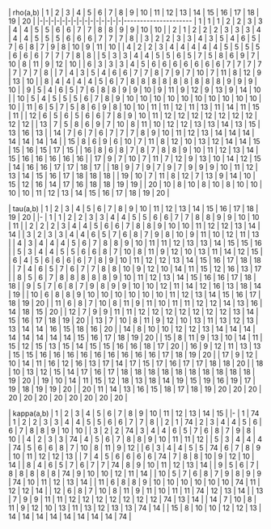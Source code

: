 | rho(a,b) |  1 | 2 |  3 | 4 |  5 | 6 |  7 |  8 |  9 | 10 | 11 | 12 | 13 | 14 | 15 | 16 | 17 | 18 | 19 | 20 |
|-|-|-|-|-|-|-|-|-|-|-|-|-|-|-|---------------------
| 1        |  1 | 1 |  2 | 2 |  3 | 3 |  4 |  4 |  5 |  5 |  6 |  6 |  7 |  7 |  8 |  8 |  9 |  9 | 10 | 10 |
| 2        |  1 | 2 |  2 | 2 |  3 | 3 |  3 |  4 |  4 |  4 |  5 |  5 |  5 |  6 |  6 |  6 |  7 |  7 |  7 |  8 |
| 3        |  2 | 2 |  3 | 3 |  4 | 3 |  5 |  4 |  6 |  5 |  7 |  6 |  8 |  7 |  9 |  8 | 10 |  9 | 11 | 10 |
| 4        |  2 | 2 |  3 | 4 |  4 | 4 |  4 |  4 |  5 |  5 |  5 |  5 |  6 |  6 |  6 |  7 |  7 |  7 |  8 |  8 |
| 5        |  3 | 3 |  4 | 4 |  5 | 5 |  6 |  5 |  7 |  5 |  8 |  6 |  9 |  7 | 10 |  8 | 11 |  9 | 12 | 10 |
| 6        |  3 | 3 |  3 | 4 |  5 | 6 |  6 |  6 |  6 |  6 |  6 |  6 |  7 |  7 |  7 |  7 |  7 |  7 |  7 |  8 |
| 7        |  4 | 3 |  5 | 4 |  6 | 6 |  7 |  7 |  8 |  7 |  9 |  7 | 10 |  7 | 11 |  8 | 12 |  9 | 13 | 10 |
| 8        |  4 | 4 |  4 | 4 |  5 | 6 |  7 |  8 |  8 |  8 |  8 |  8 |  8 |  8 |  8 |  8 |  9 |  9 |  9 | 10 |
| 9        |  5 | 4 |  6 | 5 |  7 | 6 |  8 |  8 |  9 |  9 | 10 |  9 | 11 |  9 | 12 |  9 | 13 |  9 | 14 | 10 |
| 10       |  5 | 4 |  5 | 5 |  5 | 6 |  7 |  8 |  9 | 10 | 10 | 10 | 10 | 10 | 10 | 10 | 10 | 10 | 10 | 10 |
| 11       |  6 | 5 |  7 | 5 |  8 | 6 |  9 |  8 | 10 | 10 | 11 | 11 | 12 | 11 | 13 | 11 | 14 | 11 | 15 | 11 |
| 12       |  6 | 5 |  6 | 5 |  6 | 6 |  7 |  8 |  9 | 10 | 11 | 12 | 12 | 12 | 12 | 12 | 12 | 12 | 12 | 12 |
| 13       |  7 | 5 |  8 | 6 |  9 | 7 | 10 |  8 | 11 | 10 | 12 | 12 | 13 | 13 | 14 | 13 | 15 | 13 | 16 | 13 |
| 14       |  7 | 6 |  7 | 6 |  7 | 7 |  7 |  8 |  9 | 10 | 11 | 12 | 13 | 14 | 14 | 14 | 14 | 14 | 14 | 14 |
| 15       |  8 | 6 |  9 | 6 | 10 | 7 | 11 |  8 | 12 | 10 | 13 | 12 | 14 | 14 | 15 | 15 | 16 | 15 | 17 | 15 |
| 16       |  8 | 6 |  8 | 7 |  8 | 7 |  8 |  8 |  9 | 10 | 11 | 12 | 13 | 14 | 15 | 16 | 16 | 16 | 16 | 16 |
| 17       |  9 | 7 | 10 | 7 | 11 | 7 | 12 |  9 | 13 | 10 | 14 | 12 | 15 | 14 | 16 | 16 | 17 | 17 | 18 | 17 |
| 18       |  9 | 7 |  9 | 7 |  9 | 7 |  9 |  9 |  9 | 10 | 11 | 12 | 13 | 14 | 15 | 16 | 17 | 18 | 18 | 18 |
| 19       | 10 | 7 | 11 | 8 | 12 | 7 | 13 |  9 | 14 | 10 | 15 | 12 | 16 | 14 | 17 | 16 | 18 | 18 | 19 | 19 |
| 20       | 10 | 8 | 10 | 8 | 10 | 8 | 10 | 10 | 10 | 10 | 11 | 12 | 13 | 14 | 15 | 16 | 17 | 18 | 19 | 20 |

| tau(a,b) |  1 |  2 |  3 |  4 |  5 |  6 |  7 |  8 |  9 | 10 | 11 | 12 | 13 | 14 | 15 | 16 | 17 | 18 | 19 | 20 |
|-
| 1        |  1 |  2 |  2 |  3 |  3 |  4 |  4 |  5 |  5 |  6 |  6 |  7 |  7 |  8 |  8 |  9 |  9 | 10 | 10 | 11 |
| 2        |  2 |  2 |  3 |  4 |  4 |  5 |  6 |  6 |  7 |  8 |  8 |  9 | 10 | 10 | 11 | 12 | 12 | 13 | 14 | 14 |
| 3        |  2 |  3 |  3 |  4 |  4 |  6 |  5 |  7 |  6 |  8 |  7 |  9 |  8 | 10 |  9 | 11 | 10 | 12 | 11 | 13 |
| 4        |  3 |  4 |  4 |  4 |  5 |  6 |  7 |  8 |  8 |  9 | 10 | 11 | 11 | 12 | 13 | 13 | 14 | 15 | 15 | 16 |
| 5        |  3 |  4 |  4 |  5 |  5 |  6 |  6 |  8 |  7 | 10 |  8 | 11 |  9 | 12 | 10 | 13 | 11 | 14 | 12 | 15 |
| 6        |  4 |  5 |  6 |  6 |  6 |  6 |  7 |  8 |  9 | 10 | 11 | 12 | 12 | 13 | 14 | 15 | 16 | 17 | 18 | 18 |
| 7        |  4 |  6 |  5 |  7 |  6 |  7 |  7 |  8 |  8 | 10 |  9 | 12 | 10 | 14 | 11 | 15 | 12 | 16 | 13 | 17 |
| 8        |  5 |  6 |  7 |  8 |  8 |  8 |  8 |  8 |  9 | 10 | 11 | 12 | 13 | 14 | 15 | 16 | 16 | 17 | 18 | 18 |
| 9        |  5 |  7 |  6 |  8 |  7 |  9 |  8 |  9 |  9 | 10 | 10 | 12 | 11 | 14 | 12 | 16 | 13 | 18 | 14 | 19 |
| 10       |  6 |  8 |  8 |  9 | 10 | 10 | 10 | 10 | 10 | 10 | 11 | 12 | 13 | 14 | 15 | 16 | 17 | 18 | 19 | 20 |
| 11       |  6 |  8 |  7 | 10 |  8 | 11 |  9 | 11 | 10 | 11 | 11 | 12 | 12 | 14 | 13 | 16 | 14 | 18 | 15 | 20 |
| 12       |  7 |  9 |  9 | 11 | 11 | 12 | 12 | 12 | 12 | 12 | 12 | 12 | 13 | 14 | 15 | 16 | 17 | 18 | 19 | 20 |
| 13       |  7 | 10 |  8 | 11 |  9 | 12 | 10 | 13 | 11 | 13 | 12 | 13 | 13 | 14 | 14 | 16 | 15 | 18 | 16 | 20 |
| 14       |  8 | 10 | 10 | 12 | 12 | 13 | 14 | 14 | 14 | 14 | 14 | 14 | 14 | 14 | 15 | 16 | 17 | 18 | 19 | 20 |
| 15       |  8 | 11 |  9 | 13 | 10 | 14 | 11 | 15 | 12 | 15 | 13 | 15 | 14 | 15 | 15 | 16 | 16 | 18 | 17 | 20 |
| 16       |  9 | 12 | 11 | 13 | 13 | 15 | 15 | 16 | 16 | 16 | 16 | 16 | 16 | 16 | 16 | 16 | 17 | 18 | 19 | 20 |
| 17       |  9 | 12 | 10 | 14 | 11 | 16 | 12 | 16 | 13 | 17 | 14 | 17 | 15 | 17 | 16 | 17 | 17 | 18 | 18 | 20 |
| 18       | 10 | 13 | 12 | 15 | 14 | 17 | 16 | 17 | 18 | 18 | 18 | 18 | 18 | 18 | 18 | 18 | 18 | 18 | 19 | 20 |
| 19       | 10 | 14 | 11 | 15 | 12 | 18 | 13 | 18 | 14 | 19 | 15 | 19 | 16 | 19 | 17 | 19 | 18 | 19 | 19 | 20 |
| 20       | 11 | 14 | 13 | 16 | 15 | 18 | 17 | 18 | 19 | 20 | 20 | 20 | 20 | 20 | 20 | 20 | 20 | 20 | 20 | 20 |

| kappa(a,b) |  1 |  2 |  3 |  4 |  5 |  6 |  7 |  8 |  9 | 10 | 11 | 12 | 13 | 14 | 15 |
|-
| 1          | 74 |  1 |  2 |  2 |  3 |  3 |  4 |  4 |  5 |  5 |  6 |  6 |  7 |  7 |  8 |
| 2          |  1 | 74 |  2 |  3 |  4 |  4 |  5 |  6 |  6 |  7 |  8 |  8 |  9 | 10 | 10 |
| 3          |  2 |  2 | 74 |  3 |  4 |  4 |  6 |  5 |  7 |  6 |  8 |  7 |  9 |  8 | 10 |
| 4          |  2 |  3 |  3 | 74 |  4 |  5 |  6 |  7 |  8 |  8 |  9 | 10 | 11 | 11 | 12 |
| 5          |  3 |  4 |  4 |  4 | 74 |  5 |  6 |  6 |  8 |  7 | 10 |  8 | 11 |  9 | 12 |
| 6          |  3 |  4 |  4 |  5 |  5 | 74 |  6 |  7 |  8 |  9 | 10 | 11 | 12 | 12 | 13 |
| 7          |  4 |  5 |  6 |  6 |  6 |  6 | 74 |  7 |  8 |  8 | 10 |  9 | 12 | 10 | 14 |
| 8          |  4 |  6 |  5 |  7 |  6 |  7 |  7 | 74 |  8 |  9 | 10 | 11 | 12 | 13 | 14 |
| 9          |  5 |  6 |  7 |  8 |  8 |  8 |  8 |  8 | 74 |  9 | 10 | 10 | 12 | 11 | 14 |
| 10         |  5 |  7 |  6 |  8 |  7 |  9 |  8 |  9 |  9 | 74 | 10 | 11 | 12 | 13 | 14 |
| 11         |  6 |  8 |  8 |  9 | 10 | 10 | 10 | 10 | 10 | 10 | 74 | 11 | 12 | 12 | 14 |
| 12         |  6 |  8 |  7 | 10 |  8 | 11 |  9 | 11 | 10 | 11 | 11 | 74 | 12 | 13 | 14 |
| 13         |  7 |  9 |  9 | 11 | 11 | 12 | 12 | 12 | 12 | 12 | 12 | 12 | 74 | 13 | 14 |
| 14         |  7 | 10 |  8 | 11 |  9 | 12 | 10 | 13 | 11 | 13 | 12 | 13 | 13 | 74 | 14 |
| 15         |  8 | 10 | 10 | 12 | 12 | 13 | 14 | 14 | 14 | 14 | 14 | 14 | 14 | 14 | 74 |
